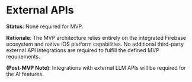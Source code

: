 # External APIs

**Status**: None required for MVP.

**Rationale**: The MVP architecture relies entirely on the integrated Firebase ecosystem and native iOS platform capabilities. No additional third-party external API integrations are required to fulfill the defined MVP requirements.

**(Post-MVP Note)**: Integrations with external LLM APIs will be required for the AI features.
